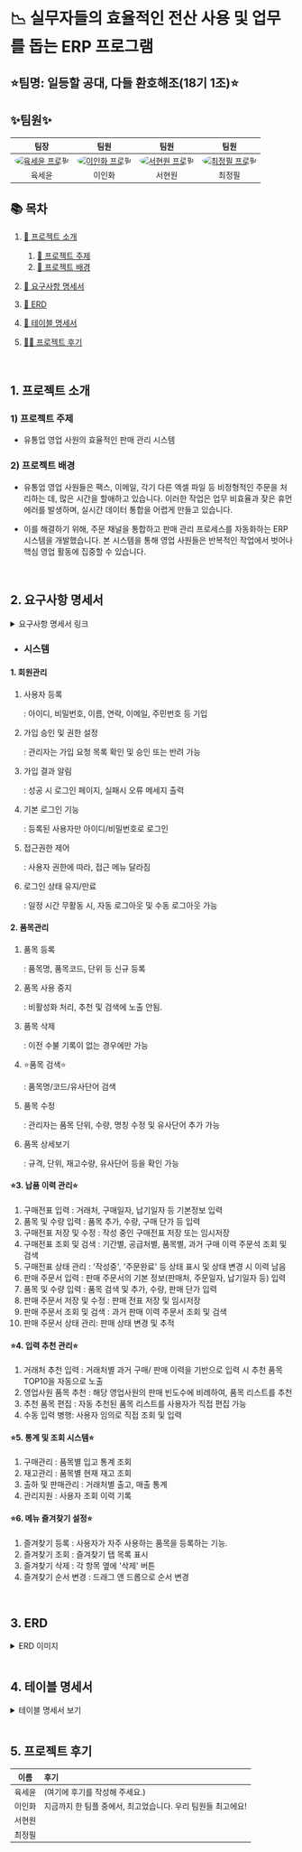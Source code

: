 # 📉 실무자들의 효율적인 전산 사용 및 업무를 돕는 ERP 프로그램
## ⭐팀명: 일등할 공대, 다들 환호해조(18기 1조)⭐

## ✨팀원✨
<table style="width:100%;">
  <thead>
    <tr align="center">
      <th>팀장</th>
      <th>팀원</th>
      <th>팀원</th>
      <th>팀원</th>
    </tr>
  </thead>
  <tbody>
    <tr align="center">
      <td>
        <a href="https://github.com/KorSwib" target="_blank">
          <img src="https://avatars.githubusercontent.com/KorSwib" width="100px" alt="육세윤 프로필" style="border-radius:50%"/>
        </a>
      </td>
      <td>
        <a href="https://github.com/Inhwa1003" target="_blank">
          <img src="https://avatars.githubusercontent.com/Inhwa1003" width="100px" alt="이인화 프로필" style="border-radius:50%"/>
        </a>
      </td>
      <td>
        <a href="https://github.com/viroovr" target="_blank">
          <img src="https://avatars.githubusercontent.com/viroovr" width="100px" alt="서현원 프로필" style="border-radius:50%"/>
        </a>
      </td>
      <td>
        <a href="https://github.com/wjdvlf5456" target="_blank">
          <img src="https://avatars.githubusercontent.com/wjdvlf5456" width="100px" alt="최정필 프로필" style="border-radius:50%"/>
        </a>
      </td>
    </tr>
    <tr align="center">
      <td>육세윤</td>
      <td>이인화</td>
      <td>서현원</td>
      <td>최정필</td>
    </tr>

  </tbody>
</table>


## 📚 목차
1. [📂 프로젝트 소개](#intro)
   1) [🎯 프로젝트 주제](#topic)
   2) [📱 프로젝트 배경](#background)
    
2. [📝 요구사항 명세서](#requirements)
   
4. [🔗 ERD](#erd-link)
   
6. [📄 테이블 명세서](#table_specifications)
   
8. [👨‍💻 프로젝트 후기](#retrospective)


<br>


## <a id="intro"></a>1. 프로젝트 소개
### <a id="topic"></a> 1) 프로젝트 주제
- 유통업 영업 사원의 효율적인 판매 관리 시스템
### <a id="background"></a> 2) 프로젝트 배경
-  유통업 영업 사원들은 팩스, 이메일, 각기 다른 엑셀 파일 등 비정형적인 주문을 처리하는 데, 많은 시간을 할애하고 있습니다. 이러한 작업은 업무 비효율과 잦은 휴먼 에러를 발생하며, 실시간 데이터 통합을 어렵게 만들고 있습니다.
  
-  이를 해결하기 위해, 주문 채널을 통합하고 판매 관리 프로세스를 자동화하는 ERP 시스템을 개발했습니다. 본 시스템을 통해 영업 사원들은 반복적인 작업에서 벗어나 핵심 영업 활동에 집중할 수 있습니다.


<br>


## <a id="requirements"></a>2. 요구사항 명세서

<details>
<summary>요구사항 명세서 링크</summary>
<div markdown="1">
[https://docs.google.com/spreadsheets/d/1rTjaT62c36xYGsWzVaBISN6cNFUnTbNTU2lRPsEm0gU/edit?gid=67669380#gid=67669380]
</div>
</details>

- ### 시스템
#### 1. 회원관리
1) 사용자 등록

    : 아이디, 비밀번호, 이름, 연락, 이메일, 주민번호 등 기입

2) 가입 승인 및 권한 설정

    : 관리자는 가입 요청 목록 확인 및 승인 또는 반려 가능

3) 가입 결과 알림

    : 성공 시 로그인 페이지, 실패시 오류 메세지 출력

5) 기본 로그인 기능

    : 등록된 사용자만 아이디/비밀번호로 로그인

6) 접근권한 제어

    : 사용자 권한에 따라, 접근 메뉴 달라짐

7) 로그인 상태 유지/만료

    : 일정 시간 무활동 시, 자동 로그아웃 및 수동 로그아웃 가능

#### 2. 품목관리
1) 품목 등록

    : 품목명, 품목코드, 단위 등 신규 등록
   
2) 품목 사용 중지

    : 비활성화 처리, 추천 및 검색에 노출 안됨.
   
3) 품목 삭제

    : 이전 수불 기록이 없는 경우에만 가능
4) ⭐품목 검색⭐

    : 품목명/코드/유사단어 검색
5) 품목 수정

    : 관리자는 품목 단위, 수량, 명칭 수정 및 유사단어 추가  가능

6) 품목 상세보기

    : 규격, 단위, 재고수량, 유사단어 등을 확인 가능

#### ⭐3. 납품 이력 관리⭐
1) 구매전표 입력
: 거래처, 구매일자, 납기일자 등 기본정보 입력
2) 품목 및 수량 입력
: 품목 추가, 수량, 구매 단가 등 입력
3) 구매전표 저장 및 수정
: 작성 중인 구매전표 저장 또는 임시저장
4) 구매전표 조회 및 검색
: 기간별, 공급처별, 품목별, 과거 구매 이력 주문석 조회 및 검색
5) 구매전표 상태 관리
: '작성중', '주문완료' 등 상태 표시 및 상태 변경 시 이력 남음
6) 판매 주문서 입력
: 판매 주문서의 기본 정보(판매처, 주문일자, 납기일자 등) 입력
7) 품목 및 수량 입력
: 품목 검색 및 추가, 수량, 판매 단가 입력
8) 판매 주문서 저장 및 수정
: 판매 전표 저장 및 임시저장
9) 판매 주문서 조회 및 검색
: 과거 판매 이력 주문서 조회 및 검색
10) 판매 주문서 상태 관리: 판매 상태 변경 및 추적

#### ⭐4. 입력 추천 관리⭐
1) 거래처 추천 입력
: 거래처별 과거 구매/ 판매 이력을 기반으로 입력 시 추천 품목 TOP10을 자동으로 노출
2) 영업사원 품목 추천
: 해당 영업사원의 판매 빈도수에 비례하여, 품목 리스트를 추천
3) 추천 품목 편집
: 자동 추천된 품목 리스트를 사용자가 직접 편집 가능
4) 수동 입력 병행: 사용자 임의로 직접 조회 및 입력

#### ⭐5. 통계 및 조회 시스템⭐
1) 구매관리
: 품목별 입고 통계 조회
2) 재고관리
: 품목별 현재 재고 조회
3) 출하 및 판매관리
: 거래처별 출고, 매출 통계
4) 관리지원
: 사용자 조회 이력 기록

#### ⭐6. 메뉴 즐겨찾기 설정⭐
1) 즐겨찾기 등록
: 사용자가 자주 사용하는 품목을 등록하는 기능.
2) 즐겨찾기 조회
: 즐겨찾기 탭 목록 표시
3) 즐겨찾기 삭제
: 각 항목 옆에 '삭제' 버튼
4) 즐겨찾기 순서 변경
: 드래그 앤 드롭으로 순서 변경


</div>
</details>
<br>

## <a id="erd-link"></a>3. ERD
<details>
<summary> ERD 이미지 </summary>
<div markdown="1">

![erd](src/assets/images/erd.png)
</div>
</details>
<br>

## <a id="table_specifications"></a>4. 테이블 명세서
<details>
<summary> 테이블 명세서 보기 </summary>
<div markdown="1">

![table_specifications](src/assets/image/)
</div>
</details>

<br>


## <a id="retrospective"></a>5. 프로젝트 후기
| 이름 | 후기                 |
|:---:|:-------------------|
| 육세윤 | (여기에 후기를 작성해 주세요.) |
| 이인화 |  지금까지 한 팀플 중에서, 최고었습니다. 우리 팀원들 최고에요!          |
| 서현원 |                    |
| 최정필 |                    |
